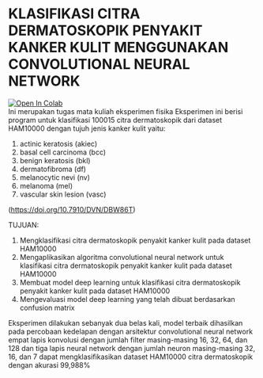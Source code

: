 # KLASIFIKASI CITRA DERMATOSKOPIK PENYAKIT KANKER KULIT MENGGUNAKAN CONVOLUTIONAL NEURAL NETWORK
[![Open In Colab](https://colab.research.google.com/assets/colab-badge.svg)](https://drive.google.com/file/d/1D7E9BesPtmxTYPN3cScZJ1w7XdpLhant/view?usp=sharing)<br>
Ini merupakan tugas mata kuliah eksperimen fisika
Eksperimen ini berisi program untuk klasifikasi 100015 citra dermatoskopik dari dataset HAM10000 dengan tujuh jenis kanker kulit yaitu: 
1. actinic keratosis (akiec)
2. basal cell carcinoma (bcc)
3. benign keratosis (bkl)
4. dermatofibroma (df)
5. melanocytic nevi (nv)
6. melanoma (mel)
7. vascular skin lesion (vasc)

(https://doi.org/10.7910/DVN/DBW86T)

TUJUAN:
1. Mengklasifikasi citra dermatoskopik penyakit kanker kulit pada dataset HAM10000
2. Mengaplikasikan algoritma convolutional neural network untuk klasifikasi citra dermatoskopik penyakit kanker kulit pada dataset HAM10000
3. Membuat model deep learning untuk klasifikasi citra dermatoskopik penyakit kanker kulit pada dataset HAM10000
4. Mengevaluasi model deep learning yang telah dibuat berdasarkan confusion matrix

Eksperimen dilakukan sebanyak dua belas kali, model terbaik dihasilkan pada percobaan kedelapan dengan arsitektur convolutional neural network empat lapis konvolusi dengan jumlah filter masing-masing 16, 32, 64, dan 128 dan tiga lapis neural network dengan jumlah neuron masing-masing 32, 16, dan 7 dapat mengklasifikasikan dataset HAM10000 citra dermatoskopik dengan akurasi 99,988%
